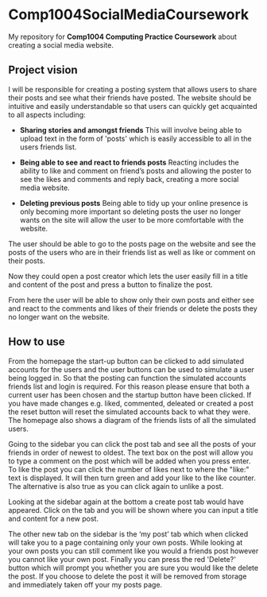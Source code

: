 # Comp1004SocialMediaCoursework
My repository for **Comp1004 Computing Practice Coursework** about creating a social media website.

## Project vision

I will be responsible for creating a posting system that allows users to share their posts and see what their friends have posted.
The website should be intuitive and easily understandable so that users can quickly get acquainted to all aspects including:

- **Sharing stories and amongst friends**
This will involve being able to upload text in the form of 'posts' which is easily accessible to all in the users friends list.

- **Being able to see and react to friends posts**
Reacting includes the ability to like and comment on friend’s posts and allowing the poster to see the likes and comments and reply back, creating a more social media website.

- **Deleting previous posts**
Being able to tidy up your online presence is only becoming more important so deleting posts the user no longer wants on the site will allow the user to be more comfortable with the website.

The user should be able to go to the posts page on the website and see the posts of the users who are in their friends list as well as like or comment on their posts.

Now they could open a post creator which lets the user easily fill in a title and content of the post and press a button to finalize the post.

From here the user will be able to show only their own posts and either see and react to the comments and likes of their friends or delete the posts they no longer want on the website.


## How to use
From the homepage the start-up button can be clicked to add simulated accounts for the users and the user buttons can be used to simulate a user being logged in.
So that the posting can function the simulated accounts friends list and login is required. For this reason please ensure that both a current user has been chosen and the startup button have been clicked. If you have made changes e.g. liked, commented, deleated or created a post the reset button will reset the simulated accounts back to what they were.
The homepage also shows a diagram of the friends lists of all the simulated users.

Going to the sidebar you can click the post tab and see all the posts of your friends in order of newest to oldest.
The text box on the post will allow you to type a comment on the post which will be added when you press enter.
To like the post you can click the number of likes next to where the "like:" text is displayed. It will then turn green and add your like to the like counter. The alternative is also true as you can click again to unlike a post.

Looking at the sidebar again at the bottom a create post tab would have appeared. Click on the tab and you will be shown where you can input a title and content for a new post.

The other new tab on the sidebar is the ‘my post’ tab which when clicked will take you to a page containing only your own posts.
While looking at your own posts you can still comment like you would a friends post however you cannot like your own post.
Finally you can press the red 'Delete?' button which will prompt you whether you are sure you would like the delete the post. If you choose to delete the post it will be removed from storage and immediately taken off your my posts page.
